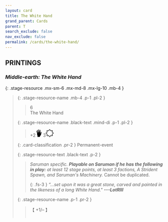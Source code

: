 ```yaml
---
layout: card
title: The White Hand
grand_parent: Cards
parent: T
search_exclude: false
nav_exclude: false
permalink: /cards/the-white-hand/
---
```


## PRINTINGS


### _Middle-earth: The White Hand_

{: .stage-resource .mx-sm-6 .mx-md-8 .mx-lg-10 .mb-4 }
> {: .stage-resource-name .mb-4 .p-1 .pl-2 }
> > <div class="card-mp">6</div>
> > <div class="card-name">The White Hand</div>
>
> {: .stage-resource-name .black-text .mind-di .p-1 .pl-2 }
> > +2![](/assets/images/di.svg) 3![](/assets/images/stage-point.svg)
>
> {: .card-classification .pr-2 }
> Permanent-event
>
> {: .stage-resource-text .black-text .p-2 }
> > _Saruman specific._ ***Playable on Saruman if he has the following in play:*** _at least 12 stage points, at least 3 factions, A Strident Spawn, and Saruman's Machinery._ Cannot be duplicated. 
> > 
> > {: .fs-3 } 
> > _“...set upon it was a great stone, carved and painted in the likeness of a long White Hand."_ ***---&#65279;LotRIII*** 
> 
> {: .stage-resource-name .p-1 .pr-2 }
> > <div class="card-shield">【 +1/&ndash; 】</div>
> > <div class="card-corruption">&nbsp;</div>
